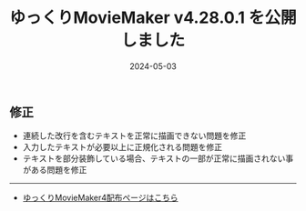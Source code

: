 ﻿---
title: ゆっくりMovieMaker v4.28.0.1 を公開しました
date: 2024-05-03
tags: [YMM4,お知らせ]
---
## 修正
- 連続した改行を含むテキストを正常に描画できない問題を修正
- 入力したテキストが必要以上に正規化される問題を修正
- テキストを部分装飾している場合、テキストの一部が正常に描画されない事がある問題を修正

---

- [ゆっくりMovieMaker4配布ページはこちら](../index.md)